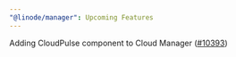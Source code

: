 ```yaml
---
"@linode/manager": Upcoming Features
---
```


Adding CloudPulse component to Cloud Manager ([#10393](https://github.com/linode/manager/pull/10393))
